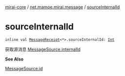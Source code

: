 [mirai-core](../index.md) / [net.mamoe.mirai.message](index.md) / [sourceInternalId](./source-internal-id.md)

# sourceInternalId

`inline val `[`MessageReceipt`](-message-receipt/index.md)`<*>.sourceInternalId: `[`Int`](https://kotlinlang.org/api/latest/jvm/stdlib/kotlin/-int/index.html)

获取源消息 [MessageSource.internalId](../net.mamoe.mirai.message.data/-message-source/internal-id.md)

**See Also**

[MessageSource.id](../net.mamoe.mirai.message.data/-message-source/id.md)

